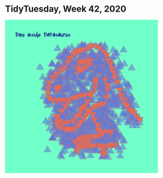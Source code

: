 # TidyTuesday, Week 42, 2020

![](https://raw.githubusercontent.com/pyykkojuha/tidytuesday/main/R/2020_42/TIDY_2020_42.png)
